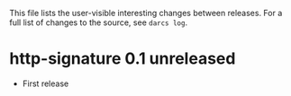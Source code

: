 This file lists the user-visible interesting changes between releases. For a
full list of changes to the source, see `darcs log`.



http-signature 0.1        unreleased
====================================

* First release

